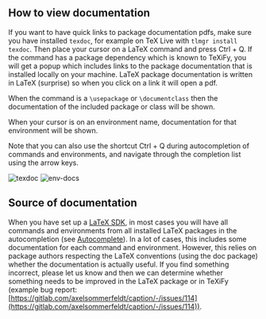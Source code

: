 ## How to view documentation
If you want to have quick links to package documentation pdfs, make sure you have installed `texdoc`, for example on TeX Live with `tlmgr install texdoc`.
Then place your cursor on a LaTeX command and press <shortcut>Ctrl + Q</shortcut>.
If the command has a package dependency which is known to TeXiFy, you will get a popup which includes links to the package documentation that is installed locally on your machine.
LaTeX package documentation is written in LaTeX (surprise) so when you click on a link it will open a pdf.

When the command is a `\usepackage` or `\documentclass` then the documentation of the included package or class will be shown.

When your cursor is on an environment name, documentation for that environment will be shown.

Note that you can also use the shortcut <shortcut>Ctrl + Q</shortcut> during autocompletion of commands and environments, and navigate through the completion list using the arrow keys.

![texdoc](texdoc.png)
![env-docs](env-docs.png)

## Source of documentation
When you have set up a [LaTeX SDK](Latex-Sdk), in most cases you will have all commands and environments from all installed LaTeX packages in the autocompletion (see [Autocomplete](Autocomplete#command-completion)).
In a lot of cases, this includes some documentation for each command and environment.
However, this relies on package authors respecting the LaTeX conventions (using the doc package) whether the documentation is actually useful.
If you find something incorrect, please let us know and then we can determine whether something needs to be improved in the LaTeX package or in TeXiFy (example bug report: [https://gitlab.com/axelsommerfeldt/caption/-/issues/114](https://gitlab.com/axelsommerfeldt/caption/-/issues/114)).
